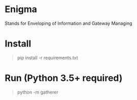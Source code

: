 # Enigma

Stands for Enveloping of Information and Gateway Managing

# Install
> pip install -r requirements.txt

# Run (Python 3.5+ required)
> python -m gatherer